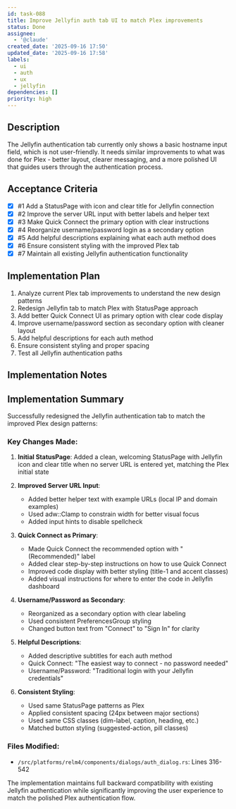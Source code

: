 ```yaml
---
id: task-088
title: Improve Jellyfin auth tab UI to match Plex improvements
status: Done
assignee:
  - '@claude'
created_date: '2025-09-16 17:50'
updated_date: '2025-09-16 17:58'
labels:
  - ui
  - auth
  - ux
  - jellyfin
dependencies: []
priority: high
---
```


## Description

The Jellyfin authentication tab currently only shows a basic hostname input field, which is not user-friendly. It needs similar improvements to what was done for Plex - better layout, clearer messaging, and a more polished UI that guides users through the authentication process.

## Acceptance Criteria
<!-- AC:BEGIN -->
- [x] #1 Add a StatusPage with icon and clear title for Jellyfin connection
- [x] #2 Improve the server URL input with better labels and helper text
- [x] #3 Make Quick Connect the primary option with clear instructions
- [x] #4 Reorganize username/password login as a secondary option
- [x] #5 Add helpful descriptions explaining what each auth method does
- [x] #6 Ensure consistent styling with the improved Plex tab
- [x] #7 Maintain all existing Jellyfin authentication functionality
<!-- AC:END -->


## Implementation Plan

1. Analyze current Plex tab improvements to understand the new design patterns
2. Redesign Jellyfin tab to match Plex with StatusPage approach
3. Add better Quick Connect UI as primary option with clear code display
4. Improve username/password section as secondary option with cleaner layout
5. Add helpful descriptions for each auth method
6. Ensure consistent styling and proper spacing
7. Test all Jellyfin authentication paths


## Implementation Notes

## Implementation Summary

Successfully redesigned the Jellyfin authentication tab to match the improved Plex design patterns:

### Key Changes Made:

1. **Initial StatusPage**: Added a clean, welcoming StatusPage with Jellyfin icon and clear title when no server URL is entered yet, matching the Plex initial state

2. **Improved Server URL Input**: 
   - Added better helper text with example URLs (local IP and domain examples)
   - Used adw::Clamp to constrain width for better visual focus
   - Added input hints to disable spellcheck

3. **Quick Connect as Primary**:
   - Made Quick Connect the recommended option with "(Recommended)" label
   - Added clear step-by-step instructions on how to use Quick Connect
   - Improved code display with better styling (title-1 and accent classes)
   - Added visual instructions for where to enter the code in Jellyfin dashboard

4. **Username/Password as Secondary**:
   - Reorganized as a secondary option with clear labeling
   - Used consistent PreferencesGroup styling
   - Changed button text from "Connect" to "Sign In" for clarity

5. **Helpful Descriptions**:
   - Added descriptive subtitles for each auth method
   - Quick Connect: "The easiest way to connect - no password needed"
   - Username/Password: "Traditional login with your Jellyfin credentials"

6. **Consistent Styling**:
   - Used same StatusPage patterns as Plex
   - Applied consistent spacing (24px between major sections)
   - Used same CSS classes (dim-label, caption, heading, etc.)
   - Matched button styling (suggested-action, pill classes)

### Files Modified:
- `/src/platforms/relm4/components/dialogs/auth_dialog.rs`: Lines 316-542

The implementation maintains full backward compatibility with existing Jellyfin authentication while significantly improving the user experience to match the polished Plex authentication flow.

